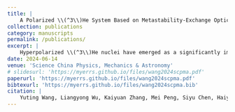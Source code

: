 ```yaml
---
title: |
    A Polarized \\(^3\\)He System Based on Metastability‑Exchange Optical Pumping
collection: publications
category: manuscripts
permalink: /publications/
excerpt: |
    Hyperpolarized \\(^3\\)He nuclei have emerged as a significantly important approach in quantum precision measurement techniques, with extensive applications in fundamental physics, magnetometry, metrology, and beyond. In this study, we report on the design and implementation of a \\(^3\\)He polarization system at the China Mianyang Research Reactor (CMRR), utilizing the metastabilityexchange optical pumping (MEOP) method. We employed a Merritt coil system consisting of four square coils to furnish a uniform holding field. We deployed a 2 W fiber laser to pump the metastable \\(^3\\)He atoms and conducted free induction decay (FID) detection of the polarized \\(^3\\)He nuclei using both pickup coil and optical methods. For the optical method, we used a 50 mW linearly polarized distributed Bragg reflector (DBR) laser as the probe. We applied transverse light absorption polarimetry to measure the absolute nuclear polarization of the ground-state \\(^3\\)He. We have developed cell fabrication capabilities at the CMRR, and cells at various pressures ranging from 100 to 1000 Pa have been fabricated and evaluated. For a typical borosilicate cell with 100 Pa pressure, the absolute polarization is measured as \\(P_n \sim 70\\%\\), and the transverse relaxation time is estimated as \\(T_2\sim 0.5~s\\). Moreover, we constructed a few aluminosilicate cells, each carefully filled with pure \\(^3\\)He at a pressure of 100 Pa. Subsequently, we conducted a comprehensive evaluation of their performance in the context of MEOP.
date: 2024-06-14
venue: 'Science China Physics, Mechanics & Astronomy'
# slidesurl: 'https://myerrs.github.io/files/wang2024scpma.pdf'
paperurl: 'https://myerrs.github.io/files/wang2024scpma.pdf'
bibtexurl: 'https://myerrs.github.io/files/wang2024scpma.bib'
citation: |
    Yuting Wang, Liangyong Wu, Kaiyuan Zhang, Mei Peng, Siyu Chen, Haiyang Yan, A Polarized \(^3\)He System Based on Metastability‑Exchange Optical Pumping, Science China Physics, Mechanics & Astronomy. 67 (2024) 273011.
---
```

